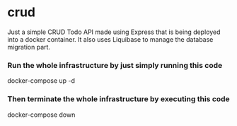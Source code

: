 # crud

Just a simple CRUD Todo API made using Express that is being deployed into a docker container. It also uses Liquibase to manage the database migration part. 

### Run the whole infrastructure by just simply running this code

docker-compose up -d

### Then terminate the whole infrastructure by executing this code

docker-compose down
